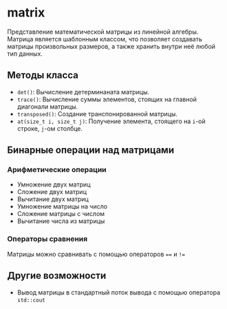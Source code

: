 # matrix

Представление математической матрицы из линейной алгебры. Матрица является шаблонным классом, что позволяет создавать матрицы произвольных размеров, а также хранить внутри неё любой тип данных.

## Методы класса
- `det()`: Вычисление детерминаната матрицы.
- `trace()`: Вычисление суммы элементов, стоящих на главной диагонали матрицы.
- `transposed()`: Создание транспонированной матрицы.
- `at(size_t i, size_t j)`: Получение элемента, стоящего на `i`-ой строке, `j`-ом столбце.

## Бинарные операции над матрицами
### Арифметические операции
- Умножение двух матриц
- Сложение двух матриц
- Вычитание двух матриц
- Умножение матрицы на число
- Сложение матрицы с числом
- Вычитание числа из матрицы

### Операторы сравнения
Матрицы можно сравнивать с помощью операторов `==` и `!=`

## Другие возможности
- Вывод матрицы в стандартный поток вывода с помощью оператора `std::cout`
